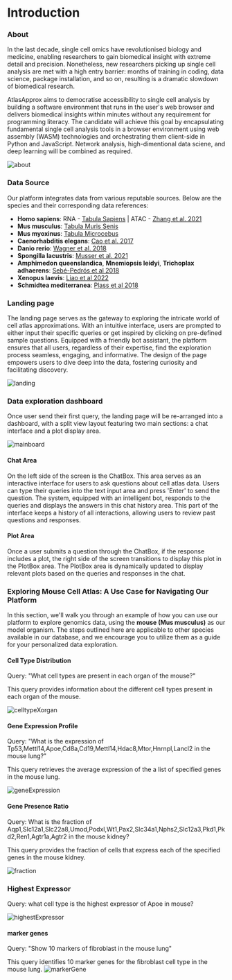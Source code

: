 # Introduction 
 

### About

In the last decade, single cell omics have revolutionised biology and medicine, enabling researchers to gain biomedical insight with extreme detail and precision. Nonetheless, new researchers picking up single cell analysis are met with a high entry barrier: months of training in coding, data science, package installation, and so on, resulting is a dramatic slowdown of biomedical research. 

AtlasApprox aims to democratise accessibility to single cell analysis by building a software environment that runs in the user's web browser and delivers biomedical insights within minutes without any requirement for programming literacy. The candidate will achieve this goal by encapsulating fundamental single cell analysis tools in a browser environment using web assembly (WASM) technologies and orchestrating them client-side in Python and JavaScript. Network analysis, high-dimentional data sciene, and deep learning will be combined as required.

![about](./demo/about.png)

### Data Source

Our platform integrates data from various reputable sources. Below are the species and their corresponding data references:
- **Homo sapiens**: RNA - [Tabula Sapiens](https://www.science.org/doi/10.1126/science.abl4896) | ATAC - [Zhang et al. 2021](https://doi.org/10.1016/j.cell.2021.10.024)
- **Mus musculus**: [Tabula Muris Senis](https://www.nature.com/articles/s41586-020-2496-1)
- **Mus myoxinus**: [Tabula Microcebus](https://www.biorxiv.org/content/10.1101/2021.12.12.469460v2)
- **Caenorhabditis elegans**: [Cao et al. 2017](https://www.science.org/doi/10.1126/science.aam8940)
- **Danio rerio**: [Wagner et al. 2018](https://www.science.org/doi/10.1126/science.aar4362)
- **Spongilla lacustris**: [Musser et al. 2021](https://www.science.org/doi/10.1126/science.abj2949)
- **Amphimedon queenslandica**, **Mnemiopsis leidyi**, **Trichoplax adhaerens**: [Sebé-Pedrós et al 2018](https://www.nature.com/articles/s41559-018-0575-6)
- **Xenopus laevis**: [Liao et al 2022](https://www.nature.com/articles/s41467-022-31949-2#ref-CR14)
- **Schmidtea mediterranea**: [Plass et al 2018](https://www.science.org/doi/10.1126/science.aaq1723#sec-10)


### Landing page

The landing page serves as the gateway to exploring the intricate world of cell atlas approximations. With an intuitive interface, users are prompted to either input their specific queries or get inspired by clicking on pre-defined sample questions. Equipped with a friendly bot assistant, the platform ensures that all users, regardless of their expertise, find the exploration process seamless, engaging, and informative. The design of the page empowers users to dive deep into the data, fostering curiosity and facilitating discovery.

![landing](./demo/landing-page.png)

### Data exploration dashboard

Once user send their first query, the landing page will be re-arranged into a dashboard, with a split view layout featuring two main sections: a chat interface and a plot display area.

![mainboard](./demo/mainboard.png)

#### Chat Area
On the left side of the screen is the ChatBox. This area serves as an interactive interface for users to ask questions about cell atlas data. Users can type their queries into the text input area and press 'Enter' to send the question. The system, equipped with an intelligent bot, responds to the queries and displays the answers in this chat history area. This part of the interface keeps a history of all interactions, allowing users to review past questions and responses.

#### Plot Area
Once a user submits a question through the ChatBox, if the response includes a plot, the right side of the screen transitions to display this plot in the PlotBox area. The PlotBox area is dynamically updated to display relevant plots based on the queries and responses in the chat.

### Exploring Mouse Cell Atlas: A Use Case for Navigating Our Platform

In this section, we'll walk you through an example of how you can use our platform to explore genomics data, using the **mouse (Mus musculus)** as our model organism. The steps outlined here are applicable to other species available in our database, and we encourage you to utilize them as a guide for your personalized data exploration.

#### Cell Type Distribution

Query: "What cell types are present in each organ of the mouse?"

This query provides information about the different cell types present in each organ of the mouse.

![celltypeXorgan](./demo/cellxorgan-table.png)

#### Gene Expression Profile

Query: "What is the expression of Tp53,Mettl14,Apoe,Cd8a,Cd19,Mettl14,Hdac8,Mtor,Hnrnpl,Lancl2 in the mouse lung?"

This query retrieves the average expression of the a list of specified genes in the mouse lung.

![geneExpression](./demo/average-expression.png)

#### Gene Presence Ratio

Query: What is the fraction of Aqp1,Slc12a1,Slc22a8,Umod,Podxl,Wt1,Pax2,Slc34a1,Nphs2,Slc12a3,Pkd1,Pkd2,Ren1,Agtr1a,Agtr2 in the mouse kidney?

This query provides the fraction of cells that express each of the specified genes in the mouse kidney.

![fraction](./demo/fraction-expression.png)

### Highest Expressor
Query: what cell type is the highest expressor of Apoe in mouse?

![highestExpressor](./demo/highest-expressor.png)

#### marker genes

Query: "Show 10 markers of fibroblast in the mouse lung"

This query identifies 10 marker genes for the fibroblast cell type in the mouse lung.
![markerGene](./demo//marker-genes.png)


